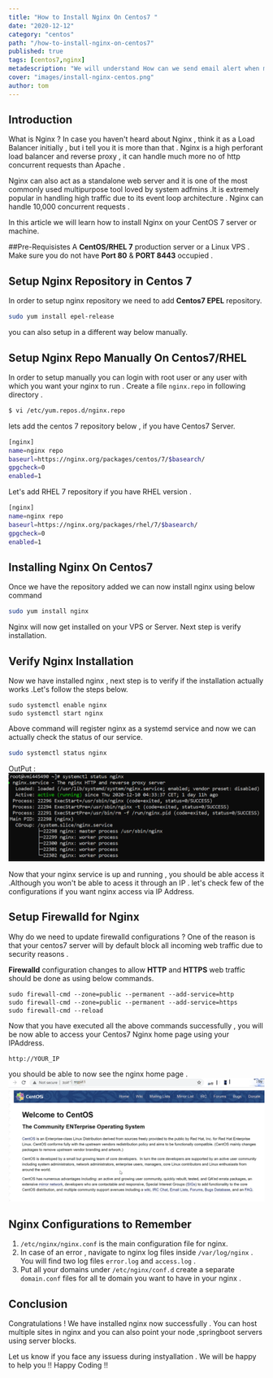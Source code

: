 ```yaml
---
title: "How to Install Nginx On Centos7 "
date: "2020-12-12"
category: "centos"
path: "/how-to-install-nginx-on-centos7"
published: true
tags: [centos7,nginx]
metadescription: "We will understand How can we send email alert when memory is too low in your linux systems.RAM is considered as one of the most important part of any system , especially when a system runs in production and you need to consistently monitor your RAM usage."
cover: "images/install-nginx-centos.png"
author: tom
---
```


## Introduction

What is Nginx ?
In case you haven't heard about Nginx , think it as a Load Balancer initially , but i tell you it is more than that .
Nginx is a high perforant load balancer and reverse proxy , it can handle much more no of http concurrent requests than Apache .

Nginx can also act as a standalone web server and it is one of the most commonly used multipurpose tool loved by system adfmins .It is extremely popular in handling high traffic due to its event loop architecture . Nginx can handle 10,000 concurrent requests .

In this article we will learn  how to install  Nginx on your CentOS 7 server or machine.


##Pre-Requisistes
A **CentOS/RHEL 7**  production server or a Linux VPS . Make sure you do not have **Port 80** & **PORT 8443** occupied .

## Setup Nginx Repository in Centos 7
In order to setup nginx repository we need to add **Centos7 EPEL** repository.
```bash
sudo yum install epel-release
```
you can also setup in a different way below manually.

## Setup Nginx Repo Manually On Centos7/RHEL

In order to setup manually you can login with root user or any user with which you want your nginx to run .
Create a file ```nginx.repo``` in following directory .

```bash
$ vi /etc/yum.repos.d/nginx.repo
```
lets add the centos 7 repository below , if you have Centos7 Server.

```bash
[nginx]
name=nginx repo
baseurl=https://nginx.org/packages/centos/7/$basearch/
gpgcheck=0
enabled=1
```
Let's add RHEL 7 repository if you have RHEL version .

```bash
[nginx]
name=nginx repo
baseurl=https://nginx.org/packages/rhel/7/$basearch/
gpgcheck=0
enabled=1
```

## Installing Nginx On Centos7
Once we have the repository added we can now install nginx using below command
```bash
sudo yum install nginx
```
Nginx will now get installed on your VPS or Server. Next step is verify installation.
## Verify Nginx Installation 
Now we have installed nginx , next step is to verify if the installation actually works .Let's follow the steps below.
```shell
sudo systemctl enable nginx
sudo systemctl start nginx
```
Above command will register nginx as a systemd service and now we can actually check the status of our service.
```bash
sudo systemctl status nginx
```
OutPut :
![image info](images/nginx-status-active.PNG)

Now that your nginx service is up and running , you should be able access it .Although you won't be able to acess it through an IP . let's check few of the configurations if you want nginx access via IP Address.

## Setup Firewalld for Nginx 
Why do we need to update firewalld configurations ? One of the reason is that your centos7 server will by default block all incoming web traffic due to security reasons .

**Firewalld** configuration changes to allow **HTTP** and **HTTPS** web traffic should be done as using below commands.

```shell
sudo firewall-cmd --zone=public --permanent --add-service=http
sudo firewall-cmd --zone=public --permanent --add-service=https
sudo firewall-cmd --reload
```
Now that you have executed all the above commands successfully , you will be now able to access your Centos7 Nginx home page using your IPAddress.

```shell
http://YOUR_IP
```
you should be able to now see the nginx home page .
![nginx welcome page](images/welcome-page-nginx.png)
## Nginx Configurations to Remember
1. ```/etc/nginx/nginx.conf``` is the main configuration file for nginx.
2. In case of an error , navigate to nginx log files inside ```/var/log/nginx``` . You will find two log files ```error.log``` and ```access.log``` .
3. Put all your domains under ```/etc/nginx/conf.d``` create a separate ```domain.conf``` files for all te domain you want to have in your nginx .

## Conclusion
Congratulations ! We have installed nginx now successfully . 
You can host multiple sites in nginx and you can also point your node ,springboot servers using server blocks.

Let us know if you face any issuess during instyallation . We will be happy to help you !!
Happy Coding !!

